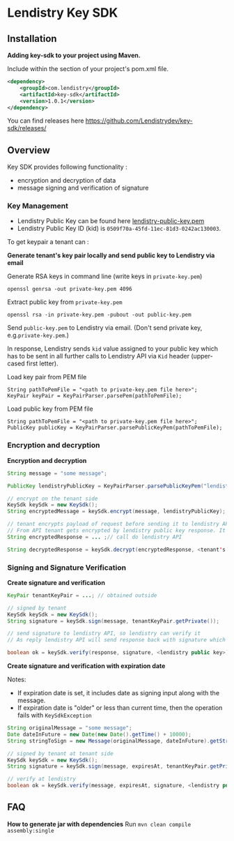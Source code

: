 # Lendistry Key SDK

## Installation

**Adding key-sdk to your project using Maven.** 

Include within the <dependencies> section of your project's pom.xml file.

```xml
<dependency>
    <groupId>com.lendistry</groupId>
    <artifactId>key-sdk</artifactId>
    <version>1.0.1</version>
</dependency>
```

You can find releases here https://github.com/Lendistrydev/key-sdk/releases/

## Overview

Key SDK provides following functionality :
- encryption and decryption of data
- message signing and verification of signature

### Key Management

* Lendistry Public Key can be found here [lendistry-public-key.pem](https://github.com/Lendistrydev/key-sdk/blob/main/src/main/resources/lendistry-public-key.pem)
* Lendistry Public Key ID (kid) is `0509f70a-45fd-11ec-81d3-0242ac130003`.

To get keypair a tenant can :

**Generate tenant's key pair locally and send public key to Lendistry via email**

Generate RSA keys in command line (write keys in `private-key.pem`)
```
openssl genrsa -out private-key.pem 4096
```

Extract public key from `private-key.pem`

```
openssl rsa -in private-key.pem -pubout -out public-key.pem
```

Send `public-key.pem` to Lendistry via email. (Don't send private key, e.g.`private-key.pem`.)

In response, Lendistry sends `kid` value assigned to your public key which has to be sent in all further calls to Lendistry API via `Kid` header (upper-cased first letter).

Load key pair from PEM file
```
String pathToPemFile = "<path to private-key.pem file here>";
KeyPair keyPair = KeyPairParser.parsePem(pathToPemFile);
```

Load public key from PEM file
```
String pathToPemFile = "<path to private-key.pem file here>";
PublicKey publicKey = KeyPairParser.parsePublicKeyPem(pathToPemFile);
```

### Encryption and decryption 

**Encryption and decryption**
```java 
String message = "some message";

PublicKey lendistryPublicKey = KeyPairParser.parsePublicKeyPem("lendistry-public-key.pem");

// encrypt on the tenant side
KeySdk keySdk = new KeySdk();
String encryptedMessage = keySdk.encrypt(message, lendistryPublicKey);

// tenant encrypts payload of request before sending it to lendistry API
// From API tenant gets encrypted by lendistry public key response. It can be decrypted as following 
String encryptedResponse = ... ;// call do lendistry API

String decryptedResponse = keySdk.decrypt(encryptedResponse, <tenant's private key>).getMessage();
```

### Signing and Signature Verification

**Create signature and verification**
```java 
KeyPair tenantKeyPair = ...; // obtained outside

// signed by tenant
KeySdk keySdk = new KeySdk();
String signature = keySdk.sign(message, tenantKeyPair.getPrivate());

// send signature to lendistry API, so lendistry can verify it
// As reply lendistry API will send response back with signature which can be verified with lendistry public key. 

boolean ok = keySdk.verify(response, signature, <lendistry public key>);
```

**Create signature and verification with expiration date**

Notes:
- If expiration date is set, it includes date as signing input along with the message.
- If expiration date is "older" or less than current time, then the operation fails with `KeySdkException`

```java
String originalMessage = "some message";
Date dateInFuture = new Date(new Date().getTime() + 10000);
String stringToSign = new Message(originalMessage, dateInFuture).getStringToSign();

// signed by tenant at tenant side
KeySdk keySdk = new KeySdk();
String signature = keySdk.sign(message, expiresAt, tenantKeyPair.getPrivate());

// verify at lendistry
boolean ok = keySdk.verify(message, expiresAt, signature, <lendistry public key>);
```

## FAQ

**How to generate jar with dependencies**
Run `mvn clean compile assembly:single`
